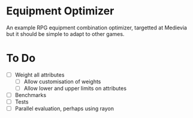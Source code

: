 # Equipment Optimizer

An example RPG equipment combination optimizer, targetted at Medievia but it should be simple to adapt to other games.

# To Do

* [ ] Weight all attributes
  * [ ] Allow customisation of weights
  * [ ] Allow lower and upper limits on attributes
* [ ] Benchmarks
* [ ] Tests
* [ ] Parallel evaluation, perhaps using rayon